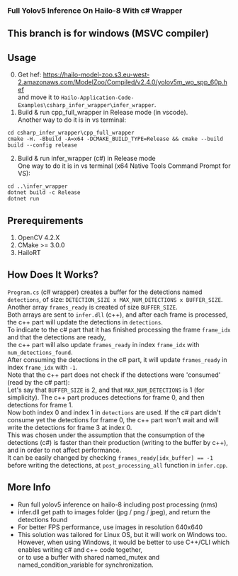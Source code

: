 
### Full Yolov5 Inference On Hailo-8 With c# Wrapper
## This branch is for windows (MSVC compiler)

## Usage  
0. Get hef: https://hailo-model-zoo.s3.eu-west-2.amazonaws.com/ModelZoo/Compiled/v2.4.0/yolov5m_wo_spp_60p.hef  
and move it to `Hailo-Application-Code-Examples\csharp_infer_wrapper\infer_wrapper`.  
1. Build & run cpp_full_wrapper in Release mode (in vscode).  
Another way to do it is in vs terminal:  
```
cd csharp_infer_wrapper\cpp_full_wrapper
cmake -H. -Bbuild -A=x64 -DCMAKE_BUILD_TYPE=Release && cmake --build build --config release
``` 
2. Build & run infer_wrapper (c#) in Release mode  
One way to do it is in vs terminal (x64 Native Tools Command Prompt for VS):  
```
cd ..\infer_wrapper
dotnet build -c Release
dotnet run
```  

## Prerequirements   
1. OpenCV 4.2.X   
2. CMake >= 3.0.0   
3. HailoRT   

## How Does It Works?   
`Program.cs` (c# wrapper) creates a buffer for the detections named `detections`, of size: `DETECTION_SIZE x MAX_NUM_DETECTIONS x BUFFER_SIZE`.  
Another array `frames_ready` is created of size `BUFFER_SIZE`.  
Both arrays are sent to `infer.dll` (c++), and after each frame is processed, the c++ part will update the detections in `detections`.  
To indicate to the c# part that it has finished processing the frame `frame_idx` and that the detections are ready,  
the c++ part will also update `frames_ready` in index `frame_idx` with `num_detections_found`.  
After consuming the detections in the c# part, it will update `frames_ready` in index `frame_idx` with `-1`.  
Note that the c++ part does not check if the detections were 'consumed' (read by the c# part):  
Let's say that `BUFFER_SIZE` is 2, and that `MAX_NUM_DETECTIONS` is 1 (for simplicity). The c++ part produces detections for frame 0, and then detections for frame 1.  
Now both index 0 and index 1 in `detections` are used. If the c# part didn't consume yet the detections for frame 0, the c++ part won't wait and will write the detections for frame 3 at index 0.  
This was chosen under the assumption that the consumption of the detections (c#) is faster than their production (writing to the buffer by c++), and in order to not affect performance.  
It can be easily changed by checking `frames_ready[idx_buffer] == -1` before writing the detections, at `post_processing_all` function in `infer.cpp`.  
## More Info   
- Run full yolov5 inference on hailo-8 including post processing (nms)   
- infer.dll get path to images folder (jpg / png / jpeg), and return the detections found   
- For better FPS performance, use images in resolution 640x640    
- This solution was tailored for Linux OS, but it will work on Windows too.  
  However, when using Windows, it would be better to use C++/CLI which enables writing c# and c++ code together,  
  or to use a buffer with shared named_mutex and named_condition_variable for synchronization.  
